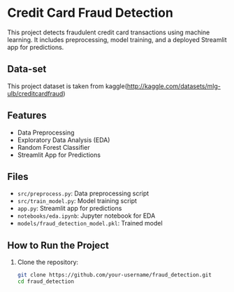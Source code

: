 # Credit Card Fraud Detection

This project detects fraudulent credit card transactions using machine learning. It includes preprocessing, model training, and a deployed Streamlit app for predictions.

## Data-set
This project dataset is taken from kaggle(http://kaggle.com/datasets/mlg-ulb/creditcardfraud)

## Features
- Data Preprocessing
- Exploratory Data Analysis (EDA)
- Random Forest Classifier
- Streamlit App for Predictions

## Files
- `src/preprocess.py`: Data preprocessing script
- `src/train_model.py`: Model training script
- `app.py`: Streamlit app for predictions
- `notebooks/eda.ipynb`: Jupyter notebook for EDA
- `models/fraud_detection_model.pkl`: Trained model

## How to Run the Project
1. Clone the repository:
   ```bash
   git clone https://github.com/your-username/fraud_detection.git
   cd fraud_detection
